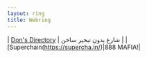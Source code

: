 ```yaml
---
layout: ring
title: Webring
---
```



| [Don's Directory](http://dons.directory/) | شارع بدون تبخير ساخن |
|[Superchain(https://supercha.in/)|888 MAFIA!|